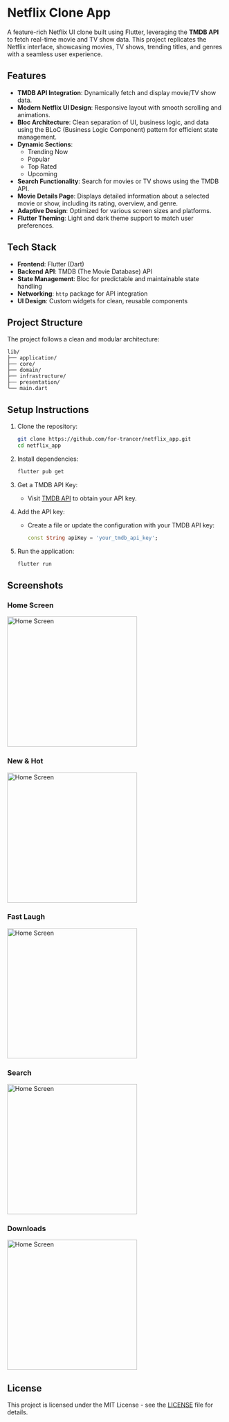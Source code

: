 
# Netflix Clone App

A feature-rich Netflix UI clone built using Flutter, leveraging the **TMDB API** to fetch real-time movie and TV show data. This project replicates the Netflix interface, showcasing movies, TV shows, trending titles, and genres with a seamless user experience.

## Features
- **TMDB API Integration**: Dynamically fetch and display movie/TV show data.
- **Modern Netflix UI Design**: Responsive layout with smooth scrolling and animations.
- **Bloc Architecture**: Clean separation of UI, business logic, and data using the BLoC (Business Logic Component) pattern for efficient state management.
- **Dynamic Sections**: 
  - Trending Now
  - Popular
  - Top Rated
  - Upcoming
- **Search Functionality**: Search for movies or TV shows using the TMDB API.
- **Movie Details Page**: Displays detailed information about a selected movie or show, including its rating, overview, and genre.
- **Adaptive Design**: Optimized for various screen sizes and platforms.
- **Flutter Theming**: Light and dark theme support to match user preferences.

## Tech Stack
- **Frontend**: Flutter (Dart)
- **Backend API**: TMDB (The Movie Database) API
- **State Management**: Bloc for predictable and maintainable state handling
- **Networking**: `http` package for API integration
- **UI Design**: Custom widgets for clean, reusable components

## Project Structure
The project follows a clean and modular architecture:
```
lib/
├── application/                
├── core/              
├── domain/         
├── infrastructure/        
├── presentation/             
└── main.dart             
```

## Setup Instructions
1. Clone the repository:
   ```bash
   git clone https://github.com/for-trancer/netflix_app.git
   cd netflix_app
   ```

2. Install dependencies:
   ```bash
   flutter pub get
   ```

3. Get a TMDB API Key:
   - Visit [TMDB API](https://www.themoviedb.org/documentation/api) to obtain your API key.

4. Add the API key:
   - Create a file or update the configuration with your TMDB API key:
     ```dart
     const String apiKey = 'your_tmdb_api_key';
     ```

5. Run the application:
   ```bash
   flutter run
   ```

## Screenshots

### Home Screen
<img src="screenshots/home.png" alt="Home Screen" width="300">

### New & Hot
<img src="screenshots/newandhot.png" alt="Home Screen" width="300">

### Fast Laugh
<img src="screenshots/fastlaugh.png" alt="Home Screen" width="300">

### Search
<img src="screenshots/search.png" alt="Home Screen" width="300">

### Downloads
<img src="screenshots/downloads.png" alt="Home Screen" width="300">

## License
This project is licensed under the MIT License - see the [LICENSE](LICENSE) file for details.
